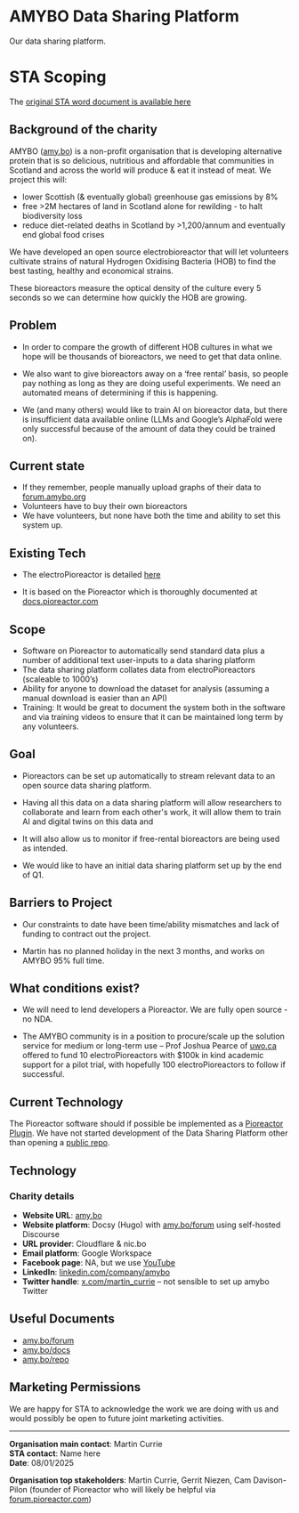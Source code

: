 # AMYBO Data Sharing Platform

Our data sharing platform.

# STA Scoping

The [original STA word document is available here](https://github.com/Amybo-org/DSP/raw/refs/heads/main/AMYBO-DSP-STA+Project+Scope+Document+V0.4+(6).docx)

## Background of the charity

AMYBO ([amy.bo](https://amy.bo)) is a non-profit organisation that is developing alternative protein that is so delicious, nutritious and affordable that communities in Scotland and across the world will produce & eat it instead of meat. We project this will:

- lower Scottish (& eventually global) greenhouse gas emissions by 8%
- free >2M hectares of land in Scotland alone for rewilding - to halt biodiversity loss
- reduce diet-related deaths in Scotland by >1,200/annum and eventually end global food crises

We have developed an open source electrobioreactor that will let volunteers cultivate strains of natural Hydrogen Oxidising Bacteria (HOB) to find the best tasting, healthy and economical strains.

These bioreactors measure the optical density of the culture every 5 seconds so we can determine how quickly the HOB are growing.

## Problem

- In order to compare the growth of different HOB cultures in what we hope will be thousands of bioreactors, we need to get that data online.

- We also want to give bioreactors away on a ‘free rental’ basis, so people pay nothing as long as they are doing useful experiments. We need an automated means of determining if this is happening.

- We (and many others) would like to train AI on bioreactor data, but there is insufficient data available online (LLMs and Google’s AlphaFold were only successful because of the amount of data they could be trained on).

## Current state

- If they remember, people manually upload graphs of their data to [forum.amybo.org](https://forum.amybo.org)
- Volunteers have to buy their own bioreactors
- We have volunteers, but none have both the time and ability to set this system up.

## Existing Tech

- The electroPioreactor is detailed [here](https://docs.pioreactor.com)

- It is based on the Pioreactor which is thoroughly documented at [docs.pioreactor.com](https://docs.pioreactor.com)

## Scope

- Software on Pioreactor to automatically send standard data plus a number of additional text user-inputs to a data sharing platform
- The data sharing platform collates data from electroPioreactors (scaleable to 1000’s)
- Ability for anyone to download the dataset for analysis (assuming a manual download is easier than an API)
- Training: It would be great to document the system both in the software and via training videos to ensure that it can be maintained long term by any volunteers.

## Goal

- Pioreactors can be set up automatically to stream relevant data to an open source data sharing platform.

- Having all this data on a data sharing platform will allow researchers to collaborate and learn from each other's work, it will allow them to train AI and digital twins on this data and

- It will also allow us to monitor if free-rental bioreactors are being used as intended.

- We would like to have an initial data sharing platform set up by the end of Q1.

## Barriers to Project

- Our constraints to date have been time/ability mismatches and lack of funding to contract out the project.

- Martin has no planned holiday in the next 3 months, and works on AMYBO 95% full time.

## What conditions exist?

- We will need to lend developers a Pioreactor. We are fully open source - no NDA.

- The AMYBO community is in a position to procure/scale up the solution service for medium or long-term use – Prof Joshua Pearce of [uwo.ca](https://uwo.ca) offered to fund 10 electroPioreactors with $100k in kind academic support for a pilot trial, with hopefully 100 electroPioreactors to follow if successful.

## Current Technology

The Pioreactor software should if possible be implemented as a [Pioreactor Plugin](https://docs.pioreactor.com/developer-guide/intro-plugins).
We have not started development of the Data Sharing Platform other than opening a [public repo](https://github.com/Amybo-org/DSP).


## Technology

### Charity details

- **Website URL**: [amy.bo](https://amy.bo)
- **Website platform**: Docsy (Hugo) with [amy.bo/forum](https://amy.bo/forum) using self-hosted Discourse
- **URL provider**: Cloudflare & nic.bo
- **Email platform**: Google Workspace
- **Facebook page**: NA, but we use [YouTube](https://www.youtube.com/@AMYBO)
- **LinkedIn**: [linkedin.com/company/amybo](https://linkedin.com/company/amybo)
- **Twitter handle**: [x.com/martin_currie](https://x.com/martin_currie) – not sensible to set up amybo Twitter 

## Useful Documents

- [amy.bo/forum](https://amy.bo/forum)
- [amy.bo/docs](https://amy.bo/docs)
- [amy.bo/repo](https://amy.bo/repo)

## Marketing Permissions

We are happy for STA to acknowledge the work we are doing with us and would possibly be open to future joint marketing activities.  

---

**Organisation main contact**: Martin Currie  
**STA contact**: Name here  
**Date**: 08/01/2025  

**Organisation top stakeholders**: Martin Currie, Gerrit Niezen, Cam Davison-Pilon (founder of Pioreactor who will likely be helpful via [forum.pioreactor.com](https://forum.pioreactor.com))
